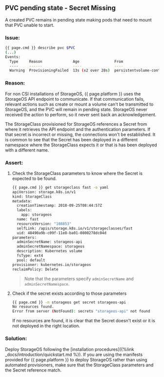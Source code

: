 ## PVC pending state - Secret Missing

A created PVC remains in pending state making pods that need to mount that PVC
unable to start.

### Issue: 
```bash
{{ page.cmd }} describe pvc $PVC
(...)
Events:
  Type     Reason              Age                From                         Message
  ----     ------              ----               ----                         -------
  Warning  ProvisioningFailed  13s (x2 over 28s)  persistentvolume-controller  Failed to provision volume with StorageClass "fast": failed to get secret from ["storageos"/"storageos-api"]

```

### Reason:
For non CSI installations of StorageOS, {{ page.platform }} uses the StorageOS
API endpoint to communicate. If that communication fails, relevant actions such
as create or mount a volume can't be transmitted to StorageOS, and the PVC
will remain in pending state. StorageOS never received the action to perform,
so it never sent back an acknowledgement.

The StorageClass provisioned for StorageOS references a Secret from where it
retrieves the API endpoint and the authentication parameters. If that secret is
incorrect or missing, the connections won't be established. It is common to see
that the Secret has been deployed in a different namespace where the
StorageClass expects it or that is has been deployed with a different name.

### Assert:

1. Check the StorageClass parameters to know where the Secret is expected to be found. 

    ```bash
    {{ page.cmd }} get storageclass fast -o yaml
    apiVersion: storage.k8s.io/v1
    kind: StorageClass
    metadata:
      creationTimestamp: 2018-09-25T08:44:57Z
      labels:
        app: storageos
      name: fast
      resourceVersion: "108853"
      selfLink: /apis/storage.k8s.io/v1/storageclasses/fast
      uid: 48490a9b-c09f-11e8-ba01-0800278dc04d
    parameters:
      adminSecretName: storageos-api
      adminSecretNamespace: storageos
      description: Kubernetes volume
      fsType: ext4
      pool: default
    provisioner: kubernetes.io/storageos
    reclaimPolicy: Delete
    ```

    > Note that the parameters specify `adminSecretName` and `adminSecretNamespace`. 

1. Check if the secret exists according to those parameters
    ```bash
    {{ page.cmd }} -n storageos get secret storageos-api
    No resources found.
    Error from server (NotFound): secrets "storageos-api" not found
    ```

    If no resources are found, it is clear that the Secret doesn't exist or it is not deployed in
    the right location. 

### Solution:
Deploy StorageOS following the [installation procedures]({%link
_docs/introduction/quickstart.md %}). If you are using the manifests provided
for {{ page.platform }} to deploy StorageOS rather than using automated
provisioners, make sure that the StorageClass parameters and the Secret
reference match.
